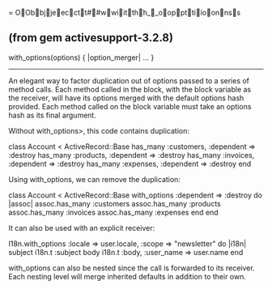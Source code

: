 = OObbjjeecctt##wwiitthh__ooppttiioonnss

(from gem activesupport-3.2.8)
------------------------------------------------------------------------------
  with_options(options) { |option_merger| ... }

------------------------------------------------------------------------------

An elegant way to factor duplication out of options passed to a series of
method calls. Each method called in the block, with the block variable as the
receiver, will have its options merged with the default options hash provided.
Each method called on the block variable must take an options hash as its
final argument.

Without with_options>, this code contains duplication:

  class Account < ActiveRecord::Base
    has_many :customers, :dependent => :destroy
    has_many :products,  :dependent => :destroy
    has_many :invoices,  :dependent => :destroy
    has_many :expenses,  :dependent => :destroy
  end

Using with_options, we can remove the duplication:

  class Account < ActiveRecord::Base
    with_options :dependent => :destroy do |assoc|
      assoc.has_many :customers
      assoc.has_many :products
      assoc.has_many :invoices
      assoc.has_many :expenses
    end
  end

It can also be used with an explicit receiver:

  I18n.with_options :locale => user.locale, :scope => "newsletter" do |i18n|
    subject i18n.t :subject
    body    i18n.t :body, :user_name => user.name
  end

with_options can also be nested since the call is forwarded to its receiver.
Each nesting level will merge inherited defaults in addition to their own.



